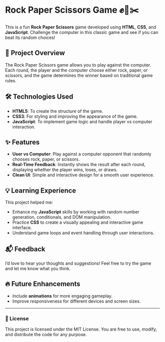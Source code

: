 # Rock Paper Scissors Game ✊📄✂️

This is a fun **Rock Paper Scissors** game developed using **HTML**, **CSS**, and **JavaScript**. Challenge the computer in this classic game and see if you can beat its random choices!

## 🚀 Project Overview

The Rock Paper Scissors game allows you to play against the computer. Each round, the player and the computer choose either rock, paper, or scissors, and the game determines the winner based on traditional game rules.

## 🛠️ Technologies Used

- **HTML5**: To create the structure of the game.
- **CSS3**: For styling and improving the appearance of the game.
- **JavaScript**: To implement game logic and handle player vs computer interaction.

## ✨ Features

- **User vs Computer**: Play against a computer opponent that randomly chooses rock, paper, or scissors.
- **Real-Time Feedback**: Instantly shows the result after each round, displaying whether the player wins, loses, or draws.
- **Clean UI**: Simple and interactive design for a smooth user experience.

## 💡 Learning Experience

This project helped me:
- Enhance my **JavaScript** skills by working with random number generation, conditionals, and DOM manipulation.
- Practice **CSS** to create a visually appealing and interactive game interface.
- Understand game loops and event handling through user interactions.

## 📬 Feedback

I’d love to hear your thoughts and suggestions! Feel free to try the game and let me know what you think.

## 🔥 Future Enhancements

- Include **animations** for more engaging gameplay.
- Improve responsiveness for different devices and screen sizes.

---

### 📄 License

This project is licensed under the MIT License. You are free to use, modify, and distribute the code for any purpose.
